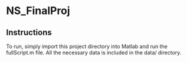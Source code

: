 # NS_FinalProj

## Instructions
To run, simply import this project directory into Matlab and run the fullScript.m file. All the necessary data is included in the data/ directory.
